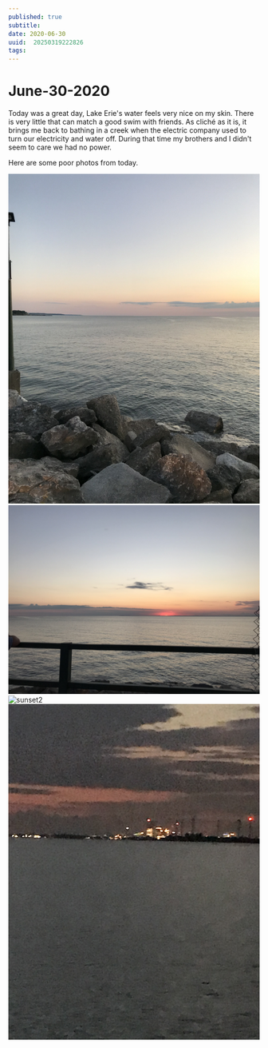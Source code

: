 ```yaml
---
published: true
subtitle: 
date: 2020-06-30
uuid:  20250319222826
tags: 
---
```


# June-30-2020

Today was a great day, Lake Erie's water feels very nice on my skin. There is very little that can match a good swim with friends. As cliché as it is, it brings me back to bathing in a creek when the electric company used to turn our electricity and water off. During that time my brothers and I didn't seem to care we had no power.

Here are some poor photos from today.

![sunset1](/images/IMG_0044.JPEG)
<br>
![sunset2](/images/IMG_0043.JPEG)
<br>
![sunset2](/images/IMG_0048.JPEG)
<br>
![sunset2](/images/IMG_0049.JPEG)
